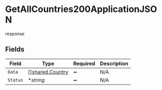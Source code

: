 # GetAllCountries200ApplicationJSON

response


## Fields

| Field                                              | Type                                               | Required                                           | Description                                        |
| -------------------------------------------------- | -------------------------------------------------- | -------------------------------------------------- | -------------------------------------------------- |
| `Data`                                             | [][shared.Country](../../models/shared/country.md) | :heavy_minus_sign:                                 | N/A                                                |
| `Status`                                           | **string*                                          | :heavy_minus_sign:                                 | N/A                                                |